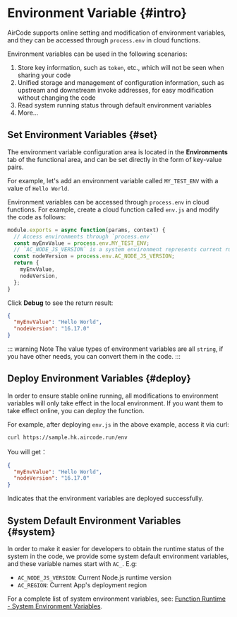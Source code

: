 # Environment Variable {#intro}

AirCode supports online setting and modification of environment variables, and they can be accessed through `process.env` in cloud functions.

Environment variables can be used in the following scenarios:
1. Store key information, such as `token`, etc., which will not be seen when sharing your code
2. Unified storage and management of configuration information, such as upstream and downstream invoke addresses, for easy modification without changing the code
3. Read system running status through default environment variables
4. More...

## Set Environment Variables {#set}

The environment variable configuration area is located in the **Environments** tab of the functional area, and can be set directly in the form of key-value pairs.

<ACImage src="/_images/1671605062316.png" mode="light" />
<ACImage src="/_images/1671605076328.png" mode="dark" />

For example, let's add an environment variable called `MY_TEST_ENV` with a value of `Hello World`.

Environment variables can be accessed through `process.env` in cloud functions. For example, create a cloud function called `env.js` and modify the code as follows:

```js
module.exports = async function(params, context) {
  // Access environments through `process.env`
  const myEnvValue = process.env.MY_TEST_ENV;
  // `AC_NODE_JS_VERSION` is a system environment represents current runtime's Node.js version
  const nodeVersion = process.env.AC_NODE_JS_VERSION;
  return {
    myEnvValue,
    nodeVersion,
  };
}
```

Click **Debug** to see the return result:

```json
{
  "myEnvValue": "Hello World",
  "nodeVersion": "16.17.0"
}
```

::: warning Note
The value types of environment variables are all `string`, if you have other needs, you can convert them in the code.
:::

## Deploy Environment Variables {#deploy}

In order to ensure stable online running, all modifications to environment variables will only take effect in the local environment. If you want them to take effect online, you can deploy the function.

For example, after deploying `env.js` in the above example, access it via curl:

```sh
curl https://sample.hk.aircode.run/env
```

You will get：

```json
{
  "myEnvValue": "Hello World",
  "nodeVersion": "16.17.0"
}
```

Indicates that the environment variables are deployed successfully.

## System Default Environment Variables {#system}

In order to make it easier for developers to obtain the runtime status of the system in the code, we provide some system default environment variables, and these variable names start with `AC_`. E.g:

- `AC_NODE_JS_VERSION`: Current Node.js runtime version
- `AC_REGION`: Current App's deployment region

For a complete list of system environment variables, see: [Function Runtime - System Environment Variables](/reference/server/functions-runtime.html#system-environments).
